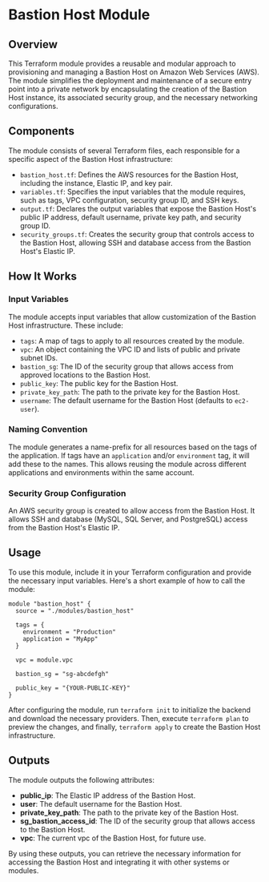 # Bastion Host Module

## Overview

This Terraform module provides a reusable and modular approach to provisioning and managing a Bastion Host on Amazon Web Services (AWS). The module simplifies the deployment and maintenance of a secure entry point into a private network by encapsulating the creation of the Bastion Host instance, its associated security group, and the necessary networking configurations.

## Components

The module consists of several Terraform files, each responsible for a specific aspect of the Bastion Host infrastructure:

- `bastion_host.tf`: Defines the AWS resources for the Bastion Host, including the instance, Elastic IP, and key pair.
- `variables.tf`: Specifies the input variables that the module requires, such as tags, VPC configuration, security group ID, and SSH keys.
- `output.tf`: Declares the output variables that expose the Bastion Host's public IP address, default username, private key path, and security group ID.
- `security_groups.tf`: Creates the security group that controls access to the Bastion Host, allowing SSH and database access from the Bastion Host's Elastic IP.

## How It Works

### Input Variables

The module accepts input variables that allow customization of the Bastion Host infrastructure. These include:

- `tags`: A map of tags to apply to all resources created by the module.
- `vpc`: An object containing the VPC ID and lists of public and private subnet IDs.
- `bastion_sg`: The ID of the security group that allows access from approved locations to the Bastion Host.
- `public_key`: The public key for the Bastion Host.
- `private_key_path`: The path to the private key for the Bastion Host.
- `username`: The default username for the Bastion Host (defaults to `ec2-user`).

### Naming Convention

The module generates a name-prefix for all resources based on the tags of the application. If tags have an `application` and/or `environment` tag, it will add these to the names. This allows reusing the module across different applications and environments within the same account.

### Security Group Configuration

An AWS security group is created to allow access from the Bastion Host. It allows SSH and database (MySQL, SQL Server, and PostgreSQL) access from the Bastion Host's Elastic IP.

## Usage

To use this module, include it in your Terraform configuration and provide the necessary input variables. Here's a short example of how to call the module:

```hcl
module "bastion_host" {
  source = "./modules/bastion_host"

  tags = {
    environment = "Production"
    application = "MyApp"
  }

  vpc = module.vpc

  bastion_sg = "sg-abcdefgh"

  public_key = "{YOUR-PUBLIC-KEY}"
}
```

After configuring the module, run `terraform init` to initialize the backend and download the necessary providers. Then, execute `terraform plan` to preview the changes, and finally, `terraform apply` to create the Bastion Host infrastructure.

## Outputs

The module outputs the following attributes:

- **public_ip**: The Elastic IP address of the Bastion Host.
- **user**: The default username for the Bastion Host.
- **private_key_path**: The path to the private key of the Bastion Host.
- **sg_bastion_access_id**: The ID of the security group that allows access to the Bastion Host.
- **vpc**: The current vpc of the Bastion Host, for future use.

By using these outputs, you can retrieve the necessary information for accessing the Bastion Host and integrating it with other systems or modules.